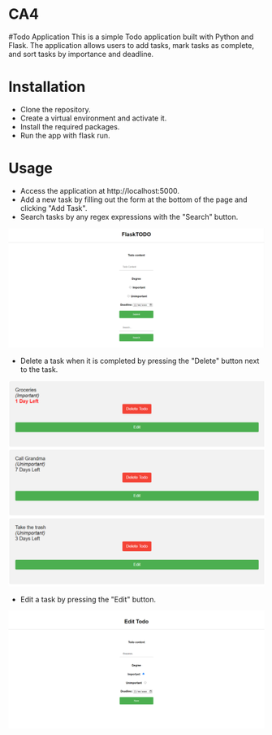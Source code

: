 # CA4

#Todo Application
This is a simple Todo application built with Python and Flask. The application allows users to add tasks, mark tasks as complete, and sort tasks by importance and deadline.

# Installation
- Clone the repository.
- Create a virtual environment and activate it.
- Install the required packages.
- Run the app with flask run.

# Usage
- Access the application at http://localhost:5000.
- Add a new task by filling out the form at the bottom of the page and clicking "Add Task".
- Search tasks by any regex expressions with the "Search" button.

![my image](static/img/index.png "index")

- Delete a task when it is completed by pressing the "Delete" button next to the task.

![my image](static/img/tasks.png "tasks")

- Edit a task by pressing the "Edit" button.

![my image](static/img/edit.png "edit")



